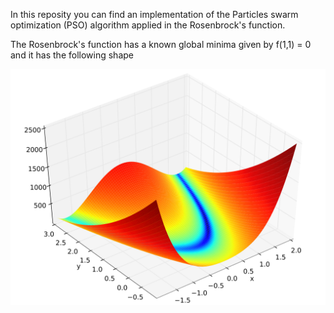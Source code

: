 In this reposity you can find an implementation of the Particles swarm optimization (PSO) algorithm applied in the Rosenbrock's function.

The Rosenbrock's function has a known global minima given by f(1,1) = 0 and it has the following shape

![Rosenbrock's function](Rosenbrock_function.png)
